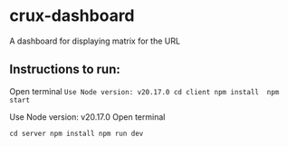# crux-dashboard
A dashboard for displaying matrix for the URL

## Instructions to run:

Open terminal
`Use Node version: v20.17.0
cd client
npm install 
npm start`

Use Node version: v20.17.0
Open terminal

`cd server
npm install
npm run dev`
